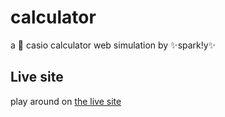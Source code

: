 # calculator
a 🧮 casio calculator web simulation by ✨spark!y✨

## Live site
play around on [the live site](https://fibretothepremises.github.io/calculator/)
